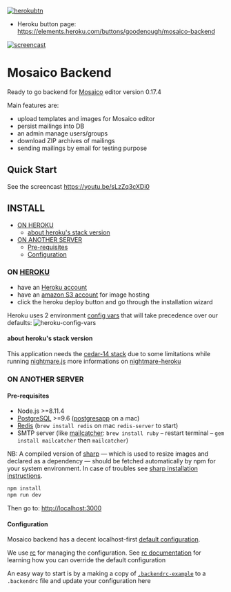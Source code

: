 [![herokubtn](https://www.herokucdn.com/deploy/button.svg)](https://heroku.com/deploy?template=https://github.com/goodenough/mosaico-backend/tree/release)

- Heroku button page: https://elements.heroku.com/buttons/goodenough/mosaico-backend

[![screencast](https://drive.google.com/uc?export=view&id=0BwQNm5fx5y30SXpSMWI4U1Z3b0E)](https://youtu.be/HqUT2et0FnM)

# Mosaico Backend

Ready to go backend for [Mosaico](http://mosaico.io) editor version 0.17.4

Main features are:

- upload templates and images for Mosaico editor
- persist mailings into DB
- an admin manage users/groups
- download ZIP archives of mailings
- sending mailings by email for testing purpose

## Quick Start

See the screencast https://youtu.be/sLzZq3cXDi0

## INSTALL

<!-- START doctoc generated TOC please keep comment here to allow auto update -->
<!-- DON'T EDIT THIS SECTION, INSTEAD RE-RUN doctoc TO UPDATE -->

- [ON HEROKU](#on-heroku)
  - [about heroku's stack version](#about-herokus-stack-version)
- [ON ANOTHER SERVER](#on-another-server)
  - [Pre-requisites](#pre-requisites)
  - [Configuration](#configuration)

<!-- END doctoc generated TOC please keep comment here to allow auto update -->

### ON [HEROKU](https://www.heroku.com/home)

- have an [Heroku account](https://www.heroku.com/home)
- have an [amazon S3 account](https://aws.amazon.com/s3/) for image hosting
- click the heroku deploy button and go through the installation wizard

Heroku uses 2 environment [config vars](https://devcenter.heroku.com/articles/config-vars#setting-up-config-vars-for-a-deployed-application) that will take precedence over our defaults:
![heroku-config-vars](http://imgur.com/download/DAw55D3)

#### about heroku's stack version

This application needs the [cedar-14 stack](https://devcenter.heroku.com/articles/cedar-14-stack) due to some limitations while running [nightmare.js](http://www.nightmarejs.org/)
more informations on [nightmare-heroku](https://github.com/oscarmorrison/nightmare-heroku)

### ON ANOTHER SERVER

#### Pre-requisites

- Node.js >=8.11.4
- [PostgreSQL](https://www.postgresql.org/) >=9.6 ([postgresapp](http://postgresapp.com/) on a mac)
- [Redis](https://redis.io/) (`brew install redis` on mac `redis-server` to start)
- SMTP server (like [mailcatcher](https://mailcatcher.me/): `brew install ruby` – restart terminal – `gem install mailcatcher` then `mailcatcher`)

NB: A compiled version of [sharp](http://sharp.dimens.io/en/stable/) — which is used to resize images and declared as a dependency — should be fetched automatically by npm for your system environment. In case of troubles see [sharp installation instructions](http://sharp.dimens.io/en/stable/install/).

```sh
npm install
npm run dev
```

Then go to: [http://localhost:3000](http://localhost:3000)

#### Configuration

Mosaico backend has a decent localhost-first [default configuration](https://github.com/goodenough/mosaico-backend/blob/master/server/config.js#L13-L53).

We use [rc](https://www.npmjs.com/package/rc) for managing the configuration.
See [rc documentation](https://www.npmjs.com/package/rc#standards) for learning how you can override the default configuration

An easy way to start is by a making a copy of [`.backendrc-example`](https://github.com/goodenough/mosaico-backend/blob/master/.backendrc-example) to a `.backendrc` file and update your configuration here
